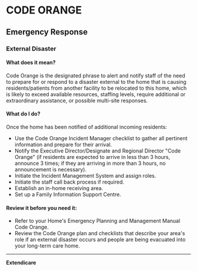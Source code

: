 # CODE ORANGE
## Emergency Response
### External Disaster

#### What does it mean?
Code Orange is the designated phrase to alert and notify staff of the need to prepare for or respond to a disaster external to the home that is causing residents/patients from another facility to be relocated to this home, which is likely to exceed available resources, staffing levels, require additional or extraordinary assistance, or possible multi-site responses.

#### What do I do?
Once the home has been notified of additional incoming residents:
- Use the Code Orange Incident Manager checklist to gather all pertinent information and prepare for their arrival.
- Notify the Executive Director/Designate and Regional Director "Code Orange" (if residents are expected to arrive in less than 3 hours, announce 3 times; if they are arriving in more than 3 hours, no announcement is necessary).
- Initiate the Incident Management System and assign roles.
- Initiate the staff call back process if required.
- Establish an in-home receiving area.
- Set up a Family Information Support Centre.

#### Review it before you need it:
- Refer to your Home's Emergency Planning and Management Manual Code Orange.
- Review the Code Orange plan and checklists that describe your area's role if an external disaster occurs and people are being evacuated into your long-term care home.

----

**Extendicare**